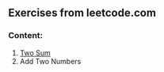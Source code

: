 ## Exercises from leetcode.com

### Content:
1. [Two Sum](descriptions/problem001.md)
2. Add Two Numbers